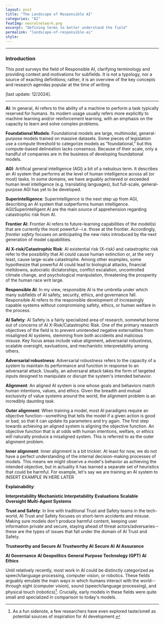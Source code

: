 ```yaml
---
layout: post
title: "The Landscape of Responsible AI"
categories: "AI"
featImg: neuralnetwork.png
excerpt: "Defining terms to better understand the field"
permalink: "landscape-of-responsible-ai"
style: 
---
```


---
### Introduction
This post surveys the field of Responsible AI, clarifying terminology and providing context and motivations for subfields. 
It is not a typology, nor a source of exacting definitions; rather, it is an overview of the key concepts and research agendas
popular at the time of writing 

[last update: 12/2024]. 

---

**AI**: In general, AI refers to the ability of a machine to perform a task typically reserved for humans. Its modern usage usually refers more explicitly to machine learning and/or reinforcement learning, with an emphasis on the capacity to learn and solve complex problems. 

**Foundational Models**: Foundational models are large, multimodal, general-purpose models trained on massive datasets. Some pieces of legislation use a compute threshold to categorize models as "foundational," but this compute-based delineation lacks consensus. Because of their scale, only a handful of companies are in the business of developing foundational models. 

**AGI**: Artifical general intelligence (AGI) a bit of a nebulous term. It describes an AI system that performs at the level of human intelligence across all (or most) tasks. In some domains, we have arguably achieved or exceeded human level intelligence (e.g. translating languages), but full-scale, general-purpose AGI has yet to be developed. 

**Superintelligence**: Superintelligence is the next step up from AGI, describing an AI system that outperforms human intelligence. AGI/Superintelligent AI are the main source of apprehension regarding catastrophic risk from AI. 

**Frontier AI**: Frontier AI refers to future-learning capabilities of the model(s) that are currently the most powerful--i.e. those at the frontier. Accordingly, *frontier safety* focuses on anticipating the new risks introduced by the next generation of model capabilities.   

**AI X-risk/Catastrophic Risk**: AI existential risk (X-risk) and catastrophic risk refer to the possibility that AI could cause human extinction or, at the very least, cause large-scale catastrophe. Among other examples, some hypothesize that powerful AI could lead to biological attacks, financial meltdowns, autocratic dictatorships, conflict escalation, uncontrolled climate change, and psychological manipulation, threatening the prosperity of the human race writ large. 

**Responsible AI**: In my view, responsible AI is the umbrella under which many subfields of AI safety, security, ethics, and governance fall. Responsible AI refers to the responsible development of increasingly capable systems without compromising safety, ethics, or human welfare in the process. 

**AI Safety**: AI Safety is a fairly specialized area of research, somewhat borne out of concerns of AI X-Risk/Catastrophic Risk. One of the primary research objectives of the field is to prevent unintended negative externalities from misaligned AI systems, stemming from both accidents and malicious misuse. Key focus areas include value alignment, adversarial robustness, scalable oversight, eavluations, and mechanistic interpretability among others. 

**Adversarial robustness**: Adversarial robustness refers to the capacity of a system to maintain its performance and function in response to an adversarial attack. Usually, an adversaral attack takes the form of targeted inputs designed to manipulate or disrupt the system's intended behavior. 

**Alignment**: An aligned AI system is one whose goals and behaviors match human intentions, values, and ethics. Given the breadth and mutual exclusivity of value systems around the world, the alignment problem is an incredibly daunting task. 

**Outer alignment**: When training a model, most AI paradigms require an objective function--something that tells the model if a given action is good or bad, so that it can update its parameters and try again. The first step towards achieving an aligned system is aligning the objective function. An objective function that is at odds with human intentions, welfare, or ethics will naturally produce a misaligned system. This is referred to as the outer alignment problem. 

**Inner alignment**: Inner alignment is a bit trickier. At least for now, we do not have a perfect understanding of the internal decision-making processes of models. This means we might observe a model's behavior as achieving the intended objective, but in actuality it has learned a separate set of heuristics that could be harmful. For example, let's say we are training an AI system to INSERT EXAMPLE IN HERE LATER

**Explainability**: 

**Interpretability**
**Mechanistic Interpetability**
**Evaluations**
**Scalable Oversight**
**Multi-Agent Systems**

**Trust and Safety**: In line with traditional Trust and Safety teams in the tech-world, AI Trust and Safety focuses on short-term accidents and misuse. Making sure models don't produce harmful content, keeping user information private and secure, staying ahead of threat actors/adversaries--these are the types of issues that fall under the domain of AI Trust and Safety. 

**Trustworthy and Secure AI**
**Trustworthy AI**
**Secure AI**
**AI Assurance**

**AI Governance**
**AI Geopolitics**
**General Purpose Technology (GPT)**
**AI Ethics**

[^a]: As a fun sidenote, a few researchers have even explored taste/smell as potential sources of inspiration for AI development. 


Until relatively recently, most work in AI could be distinctly categorized as speech/language processing, computer vision, or robotics. These fields arguably emulate the main ways in which humans interact with the world--through sight (computer vision), sound (speech/language processing), and physical touch (robotics)[^a]. Crucially, early models in these fields were quite small and specialized in comparison to today's models. 